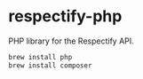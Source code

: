 # respectify-php

PHP library for the Respectify API.

```bash
brew install php
brew install composer
```


